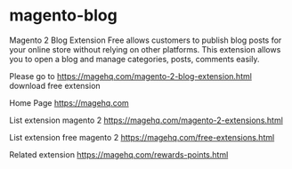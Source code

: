 # magento-blog
Magento 2 Blog Extension Free allows customers to publish blog posts for your online store without relying on other platforms. This extension allows you to open a blog and manage categories, posts, comments easily.

Please go to https://magehq.com/magento-2-blog-extension.html download free extension

Home Page https://magehq.com

List extension magento 2 https://magehq.com/magento-2-extensions.html

List extension free magento 2 https://magehq.com/free-extensions.html

Related extension https://magehq.com/rewards-points.html
